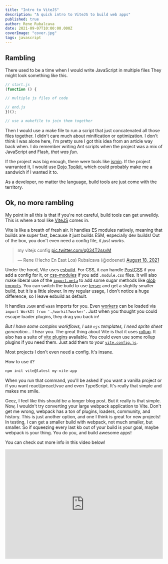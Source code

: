 ```yaml
---
title: "Intro to ViteJS"
description: "A quick intro to ViteJS to build web apps"
published: true
author: Rene Rubalcava
date: 2021-09-07T10:00:00.000Z
coverImage: "cover.jpg"
tags: javascript
---
```


## Rambling

There used to be a time when I would write JavaScript in multiple files They might look something like this.

```js
// start.js
(function () {

// multiple js files of code

// end.js
})();

// use a makefile to join them together
```

Then I would use a make file to run a script that just concatenated all those files together. I didn't care much about minification or optimization. I don't think I was alone here, I'm pretty sure I got this idea from an article way back when. I do remember writing Ant scripts when the project was a mix of JavaScript and Flash, _that was fun_.

If the project was big enough, there were tools like [jsmin](https://www.crockford.com/jsmin.html). If the project warranted it, I would use [Dojo Toolkit](https://dojotoolkit.org/), which could probably make me a sandwich if I wanted it to.

As a developer, no matter the language, build tools are just come with the territory.

## Ok, no more rambling

My point in all this is that if you're not careful, build tools can get unweildy. This is where a tool like [ViteJS](https://vitejs.dev/) comes in.

Vite is like a breath of fresh air. It handles ES modules natively, meaning that builds are super fast, because it just builds ESM, especially dev builds! Out of the box, you don't even need a config file, _it just works_.

<blockquote class="twitter-tweet"><p lang="pl" dir="ltr">my vitejs config <a href="https://t.co/q034T2ssvM">pic.twitter.com/q034T2ssvM</a></p>&mdash; Rene (Hecho En East Los) Rubalcava (@odoenet) <a href="https://twitter.com/odoenet/status/1428017428441681926?ref_src=twsrc%5Etfw">August 18, 2021</a></blockquote> <script async src="https://platform.twitter.com/widgets.js" charset="utf-8"></script>

Under the hood, Vite uses [esbuild](http://esbuild.github.io/). For CSS, it can handle [PostCSS](https://postcss.org/) if you add a config for it, or [css-modules](https://github.com/css-modules/css-modules) if you add `.module.css` files. It will also make liberal use of the [`import.meta`](https://developer.mozilla.org/en-US/docs/Web/JavaScript/Reference/Statements/import.meta) to add some sugar methods like [glob imports](https://vitejs.dev/guide/features.html#glob-import). You can switch the build to use [terser](https://terser.org/) and get a slightly smaller build, but it is a little slower. In my regular usage, I don't notice a huge difference, so I leave esbuild as default.

It handles `JSON` and `wasm` imports for you. Even [workers](https://vitejs.dev/guide/features.html#web-workers) can be loaded via `import WorkIt from './workit?worker'`. Just when you thought you could escape loader plugins, they drag you back in! 

_But I have some complex workflows, I use `ejs` templates, I need sprite sheet generation_... I hear you. The great thing about Vite is that it uses [rollup](https://www.rollupjs.org/). It also has a suite of [vite plugins](https://github.com/vitejs/awesome-vite#plugins) available. You could even use some rollup plugins if you need them. Just add them to your [`vite.config.js`](https://vitejs.dev/config/).

Most projects I don't even need a config. It's insane.

How to use it?

```bash
npm init vite@latest my-vite-app
```

When you run that command, you'll be asked if you want a vanilla project or if you want react/preact/vue and even TypeScript. It's really that simple and makes me smile.

Geez, I feel like this should be a longer blog post. But it really is that simple. Now, I wouldn't try converting your large webpack application to Vite. Don't get me wrong, webpack has a ton of plugins, loaders, community, and history. This is just another option, and one I think is great for new projects! In testing, I can get a smaller build with webpack, not much smaller, but smaller. So if squeezing every last kb out of your build is your goal, maybe webpack is your thing. You do you, and build awesome apps!

You can check out more info in this video below!

<iframe width="100%" height="350" src="https://www.youtube.com/embed/sV1Tcie2SR8" title="YouTube video player" frameborder="0" allow="accelerometer; autoplay; clipboard-write; encrypted-media; gyroscope; picture-in-picture" allowfullscreen></iframe>

